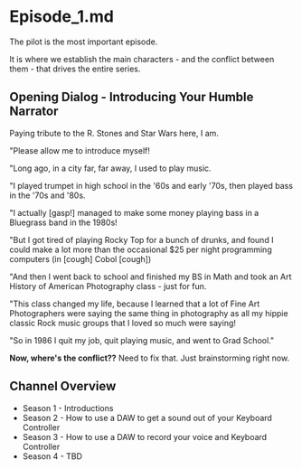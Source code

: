 
# Episode_1.md

The pilot is the most important episode.

It is where we establish the main characters - and the conflict between them - that drives the entire series.

## Opening Dialog - Introducing Your Humble Narrator

Paying tribute to the R. Stones and Star Wars here, I am.

"Please allow me to introduce myself!

"Long ago, in a city far, far away, I used to play music.

"I played trumpet in high school in the '60s and early '70s, then played bass in the '70s and '80s.

"I actually [gasp!] managed to make some money playing bass in a Bluegrass band in the 1980s!

"But I got tired of playing Rocky Top for a bunch of drunks, and found I could make a lot more than the occasional $25 per night programming computers (in [cough] Cobol [cough])

"And then I went back to school and finished my BS in Math and took an Art History of American Photography class - just for fun.

"This class changed my life, because I learned that a lot of Fine Art Photographers were saying the same thing in photography as all my hippie classic Rock music groups that I loved so much were saying!

"So in 1986 I quit my job, quit playing music, and went to Grad School."

**Now, where's the conflict??**  Need to fix that.  Just brainstorming right now.

## Channel Overview

- Season 1 - Introductions
- Season 2 - How to use a DAW to get a sound out of your Keyboard Controller 
- Season 3 - How to use a DAW to record your voice and Keyboard Controller 
- Season 4 - TBD

